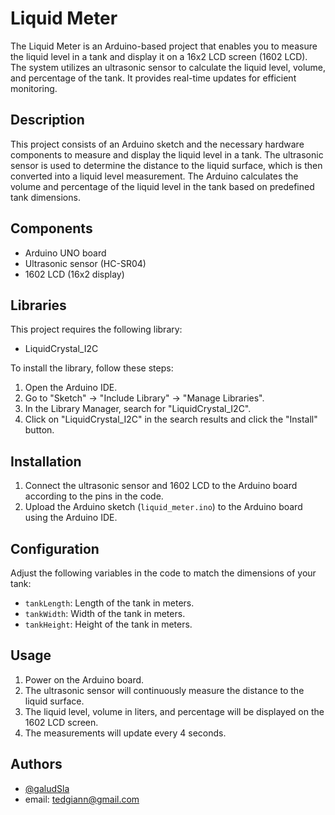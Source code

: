 # Liquid Meter

The Liquid Meter is an Arduino-based project that enables you to measure the liquid level in a tank and display it on a 16x2 LCD screen (1602 LCD). The system utilizes an ultrasonic sensor to calculate the liquid level, volume, and percentage of the tank. It provides real-time updates for efficient monitoring.

## Description

This project consists of an Arduino sketch and the necessary hardware components to measure and display the liquid level in a tank. The ultrasonic sensor is used to determine the distance to the liquid surface, which is then converted into a liquid level measurement. The Arduino calculates the volume and percentage of the liquid level in the tank based on predefined tank dimensions.

## Components

- Arduino UNO board
- Ultrasonic sensor (HC-SR04)
- 1602 LCD (16x2 display)

## Libraries

This project requires the following library:

- LiquidCrystal_I2C

To install the library, follow these steps:

1. Open the Arduino IDE.
2. Go to "Sketch" -> "Include Library" -> "Manage Libraries".
3. In the Library Manager, search for "LiquidCrystal_I2C".
4. Click on "LiquidCrystal_I2C" in the search results and click the "Install" button.


## Installation

1. Connect the ultrasonic sensor and 1602 LCD to the Arduino board according to the pins in the code.
2. Upload the Arduino sketch (`liquid_meter.ino`) to the Arduino board using the Arduino IDE.

## Configuration

Adjust the following variables in the code to match the dimensions of your tank:

- `tankLength`: Length of the tank in meters.
- `tankWidth`: Width of the tank in meters.
- `tankHeight`: Height of the tank in meters.

## Usage

1. Power on the Arduino board.
2. The ultrasonic sensor will continuously measure the distance to the liquid surface.
3. The liquid level, volume in liters, and percentage will be displayed on the 1602 LCD screen.
4. The measurements will update every 4 seconds.

## Authors

- [@galudSla](https://github.com/galudSla)
- email: tedgiann@gmail.com

